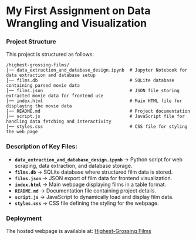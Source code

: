 # My First Assignment on Data Wrangling and Visualization

### Project Structure

This project is structured as follows:

```
/highest-grossing-films/
│── data_extraction_and_database_design.ipynb  # Jupyter Notebook for data extraction and database setup
│── films.db                                   # SQLite database containing parsed movie data
│── films.json                                 # JSON file storing extracted movie data for frontend use
│── index.html                                 # Main HTML file for displaying the movie data
│── README.md                                  # Project documentation
│── script.js                                  # JavaScript file for handling data fetching and interactivity
│── styles.css                                 # CSS file for styling the web page
```

### **Description of Key Files:**
- **`data_extraction_and_database_design.ipynb`** → Python script for web scraping, data extraction, and database storage.
- **`films.db`** → SQLite database where structured film data is stored.
- **`films.json`** → JSON export of film data for frontend visualization.
- **`index.html`** → Main webpage displaying films in a table format.
- **`README.md`** → Documentation file containing project details.
- **`script.js`** → JavaScript to dynamically load and display film data.
- **`styles.css`** → CSS file defining the styling for the webpage.

### **Deployment**
The hosted webpage is available at: [Highest-Grossing Films](https://lexistarikova.github.io/highest-grossing-films/)

